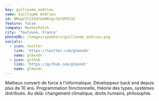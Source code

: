 ```yaml
---
key: guillaume_andrieu
name: Guillaume Andrieu
id: NMwgV3lXIOdtAaM8cgu7pIdFECO2
feature: false
company: MonkeyPatch
city: 'Toulouse, France'
photoURL: /images/speakers/guillaume_andrieu.png
socials:
  - icon: twitter
    link: 'https://twitter.com/glmxndr'
    name: glmxndr
  - icon: github
    link: 'https://github.com/glmxndr'
    name: glmxndr
---
```

Matheux converti de force à l'informatique.
Développeur back end depuis plus de 10 ans.
Programmation fonctionnelle, théorie des types, systèmes distribués.
Au delà: changement climatique, droits humains, philosophie.